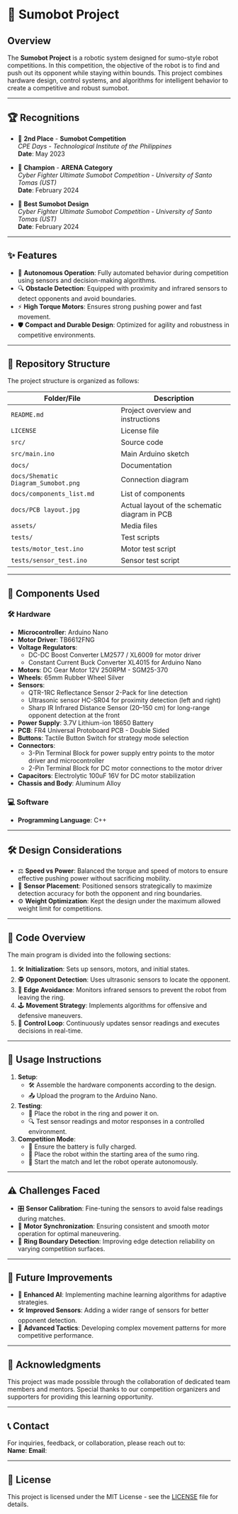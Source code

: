 # 🤖 Sumobot Project

## Overview
The **Sumobot Project** is a robotic system designed for sumo-style robot competitions. In this competition, the objective of the robot is to find and push out its opponent while staying within bounds. This project combines hardware design, control systems, and algorithms for intelligent behavior to create a competitive and robust sumobot.

---

## 🏆 Recognitions
- 🥈 **2nd Place** - **Sumobot Competition**  
  *CPE Days - Technological Institute of the Philippines*  
  **Date**: May 2023  

- 🏅 **Champion** - **ARENA Category**  
  *Cyber Fighter Ultimate Sumobot Competition - University of Santo Tomas (UST)*  
  **Date**: February 2024  

- 🎨 **Best Sumobot Design**  
  *Cyber Fighter Ultimate Sumobot Competition - University of Santo Tomas (UST)*  
  **Date**: February 2024  


---

## ✨ Features
- 🚀 **Autonomous Operation**: Fully automated behavior during competition using sensors and decision-making algorithms.
- 🔍 **Obstacle Detection**: Equipped with proximity and infrared sensors to detect opponents and avoid boundaries.
- ⚡ **High Torque Motors**: Ensures strong pushing power and fast movement.
- 🛡️ **Compact and Durable Design**: Optimized for agility and robustness in competitive environments.

---

## 📂 Repository Structure

The project structure is organized as follows:

| **Folder/File**                  | **Description**                                                   |
|-----------------------------------|-------------------------------------------------------------------|
| `README.md`                       | Project overview and instructions                                |
| `LICENSE`                         | License file                                                     |
| `src/`                            | Source code                                                      |
| `src/main.ino`                    | Main Arduino sketch                                               |
| `docs/`                           | Documentation                                                     |
| `docs/Shematic Diagram_Sumobot.png`         | Connection diagram                                                |
| `docs/components_list.md`         | List of components                                                |
| `docs/PCB layout.jpg`             | Actual layout of the schematic diagram in PCB                                         |
| `assets/`                         | Media files                                                       |
| `tests/`                          | Test scripts                                                      |
| `tests/motor_test.ino`            | Motor test script                                                 |
| `tests/sensor_test.ino`           | Sensor test script                                                |

---

## 🧩 Components Used

### 🛠️ Hardware
- **Microcontroller**: Arduino Nano  
- **Motor Driver**: TB6612FNG  
- **Voltage Regulators**:
  - DC-DC Boost Converter LM2577 / XL6009 for motor driver  
  - Constant Current Buck Converter XL4015 for Arduino Nano  
- **Motors**: DC Gear Motor 12V 250RPM - SGM25-370  
- **Wheels**: 65mm Rubber Wheel Silver  
- **Sensors**:
  - QTR-1RC Reflectance Sensor 2-Pack for line detection  
  - Ultrasonic sensor HC-SR04 for proximity detection (left and right)  
  - Sharp IR Infrared Distance Sensor (20–150 cm) for long-range opponent detection at the front  
- **Power Supply**: 3.7V Lithium-ion 18650 Battery  
- **PCB**: FR4 Universal Protoboard PCB - Double Sided  
- **Buttons**: Tactile Button Switch for strategy mode selection  
- **Connectors**:  
  - 3-Pin Terminal Block for power supply entry points to the motor driver and microcontroller  
  - 2-Pin Terminal Block for DC motor connections to the motor driver  
- **Capacitors**: Electrolytic 100uF 16V for DC motor stabilization  
- **Chassis and Body**: Aluminum Alloy 

### 💻 Software
- **Programming Language**: C++

---

## 🛠️ Design Considerations
- ⚖️ **Speed vs Power**: Balanced the torque and speed of motors to ensure effective pushing power without sacrificing mobility.
- 📍 **Sensor Placement**: Positioned sensors strategically to maximize detection accuracy for both the opponent and ring boundaries.
- ⚙️ **Weight Optimization**: Kept the design under the maximum allowed weight limit for competitions.

---

## 🔧 Code Overview
The main program is divided into the following sections:
1. 🛠️ **Initialization**: Sets up sensors, motors, and initial states.
2. 🕵️ **Opponent Detection**: Uses ultrasonic sensors to locate the opponent.
3. 🚧 **Edge Avoidance**: Monitors infrared sensors to prevent the robot from leaving the ring.
4. 🕹️ **Movement Strategy**: Implements algorithms for offensive and defensive maneuvers.
5. 🔄 **Control Loop**: Continuously updates sensor readings and executes decisions in real-time.

---

## 📝 Usage Instructions
1. **Setup**:
   - 🛠️ Assemble the hardware components according to the design.
   - 📤 Upload the program to the Arduino Nano.
2. **Testing**:
   - 🧪 Place the robot in the ring and power it on.
   - 🔍 Test sensor readings and motor responses in a controlled environment.
3. **Competition Mode**:
   - 🔋 Ensure the battery is fully charged.
   - 🏁 Place the robot within the starting area of the sumo ring.
   - 🤖 Start the match and let the robot operate autonomously.

---

## ⚠️ Challenges Faced
- 🎛️ **Sensor Calibration**: Fine-tuning the sensors to avoid false readings during matches.
- 🔄 **Motor Synchronization**: Ensuring consistent and smooth motor operation for optimal maneuvering.
- 🚧 **Ring Boundary Detection**: Improving edge detection reliability on varying competition surfaces.

---

## 🚀 Future Improvements
- 🧠 **Enhanced AI**: Implementing machine learning algorithms for adaptive strategies.
- 🛠️ **Improved Sensors**: Adding a wider range of sensors for better opponent detection.
- 🎯 **Advanced Tactics**: Developing complex movement patterns for more competitive performance.

---

## 🙏 Acknowledgments
This project was made possible through the collaboration of dedicated team members and mentors. Special thanks to our competition organizers and supporters for providing this learning opportunity.

---

## 📞 Contact
For inquiries, feedback, or collaboration, please reach out to:  
**Name**: 
**Email**: 

---

## 📝 License

This project is licensed under the MIT License - see the [LICENSE](LICENSE) file for details.
